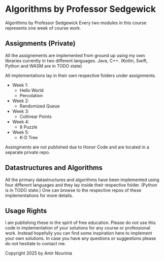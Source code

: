 # Algorithms by Professor Sedgewick

Algorithms by Professor Sedgewick
Every two modules in this course represents one week of course work.

## Assignments (Private)

All the assignements are implemented from ground up using my own libraries currently in two different languages.
Java, C++. (Kotlin, Swift, Python and WASM are in TODO state)

All implementations lay in their own respective folders under assignments.

* Week 1:
  * Hello World
  * Percolation
* Week 2:
  * Randomized Queue
* Week 3:
  * Collinear Points
* Week 4:
  * 8 Puzzle
* Week 5:
  * K-D Tree

Assingments are not published due to Honor Code and are located in a separate private repo.

## Datastructures and Algorithms

All the primary datastructures and algorithms have been implemented using four different languages and they lay inside their respective folder. (Python is in TODO state.)
One can browse to the respective repos of these implementations for more details.

## Usage Rights

I am publishing these in the spirit of free education. Please do not use this code in implementation of your solutions for any course or professional work. Instead hopefully you can find some inspiration here to implement your own solutions. In case you have any questions or suggestions please do not hesitate to contact me.

Copyright 2025 by Amir Nourinia
